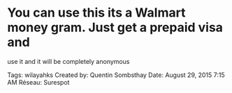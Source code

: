 # You can use this its a Walmart money gram. Just get a prepaid visa and
use it and it will be completely anonymous

Tags: wilayahks
Created by: Quentin Sombsthay
Date: August 29, 2015 7:15 AM
Réseau: Surespot